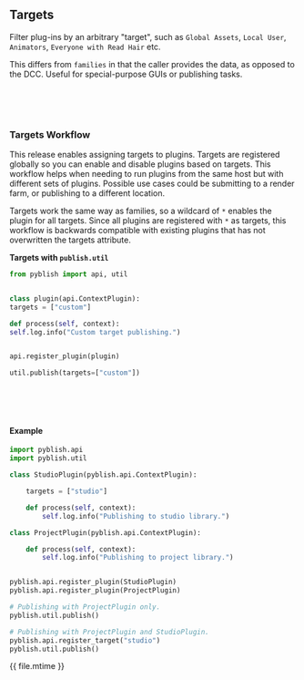 ## Targets

Filter plug-ins by an arbitrary "target", such as `Global Assets`, `Local User`, `Animators`, `Everyone with Read Hair` etc.

This differs from `families` in that the caller provides the data, as opposed to the DCC. Useful for special-purpose GUIs or publishing tasks.

<br>
<br>
<br>

### Targets Workflow

This release enables assigning targets to plugins. Targets are registered globally so you can enable and disable plugins based on targets.
This workflow helps when needing to run plugins from the same host but with different sets of plugins. Possible use cases could be submitting to a render farm, or publishing to a different location.

Targets work the same way as families, so a wildcard of ```*``` enables the plugin for all targets. Since all plugins are registered with ```*``` as targets, this workflow is backwards compatible with existing plugins that has not overwritten the targets attribute.

**Targets with `publish.util`**


```python
from pyblish import api, util


class plugin(api.ContextPlugin):
targets = ["custom"]

def process(self, context):
self.log.info("Custom target publishing.")


api.register_plugin(plugin)

util.publish(targets=["custom"])
```

<br>
<br>
<br>

#### Example

```python
import pyblish.api
import pyblish.util

class StudioPlugin(pyblish.api.ContextPlugin):

    targets = ["studio"]

    def process(self, context):
        self.log.info("Publishing to studio library.")

class ProjectPlugin(pyblish.api.ContextPlugin):

    def process(self, context):
        self.log.info("Publishing to project library.")


pyblish.api.register_plugin(StudioPlugin)
pyblish.api.register_plugin(ProjectPlugin)

# Publishing with ProjectPlugin only.
pyblish.util.publish()

# Publishing with ProjectPlugin and StudioPlugin.
pyblish.api.register_target("studio")
pyblish.util.publish()
```

<div class="modified-date">{{ file.mtime }}</div>
